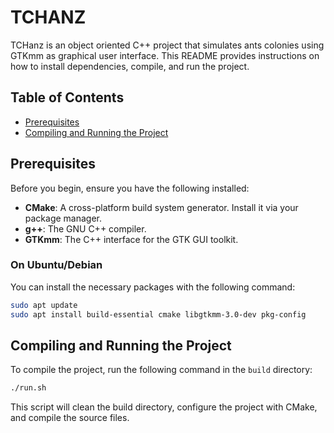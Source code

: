 # TCHANZ

TCHanz is an object oriented C++ project that simulates ants colonies using GTKmm as graphical user interface. This README provides instructions on how to install dependencies, compile, and run the project.

## Table of Contents
- [Prerequisites](#prerequisites)
- [Compiling and Running the Project](#compiling-the-project)


## Prerequisites

Before you begin, ensure you have the following installed:

- **CMake**: A cross-platform build system generator. Install it via your package manager.
- **g++**: The GNU C++ compiler.
- **GTKmm**: The C++ interface for the GTK GUI toolkit.

### On Ubuntu/Debian

You can install the necessary packages with the following command:

```bash
sudo apt update
sudo apt install build-essential cmake libgtkmm-3.0-dev pkg-config
```


## Compiling and Running the Project

To compile the project, run the following command in the `build` directory:

```bash
./run.sh
```

This script will clean the build directory, configure the project with CMake, and compile the source files.


